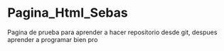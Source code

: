 # Pagina_Html_Sebas
Pagina de prueba para aprender a hacer repositorio desde git, despues aprender a programar bien pro
